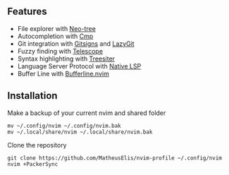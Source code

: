 ## Features
- File explorer with [Neo-tree](https://github.com/nvim-neo-tree/neo-tree.nvim)
- Autocompletion with [Cmp](https://github.com/hrsh7th/nvim-cmp)
- Git integration with [Gitsigns](https://github.com/lewis6991/gitsigns.nvim) and [LazyGit](https://github.com/jesseduffield/lazygit)
- Fuzzy finding with [Telescope](https://github.com/nvim-telescope/telescope.nvim)
- Syntax highlighting with [Treesiter](https://github.com/nvim-treesitter/nvim-treesitter)
- Language Server Protocol with [Native LSP](https://github.com/neovim/nvim-lspconfig)
- Buffer Line with [Bufferline.nvim](https://github.com/akinsho/bufferline.nvim)


## Installation

Make a backup of your current nvim and shared folder

```
mv ~/.config/nvim ~/.config/nvim.bak
mv ~/.local/share/nvim ~/.local/share/nvim.bak
```

Clone the repository
```
git clone https://github.com/MatheusElis/nvim-profile ~/.config/nvim
nvim +PackerSync
```
